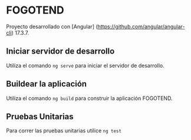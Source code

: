 # FOGOTEND

Proyecto desarrollado con [Angular] (https://github.com/angular/angular-cli) 17.3.7.

## Iniciar servidor de desarrollo

Utiliza el comando `ng serve` para iniciar el servidor de desarrollo.

## Buildear la aplicación

Utiliza el comando `ng build` para construir la aplicación FOGOTEND.

## Pruebas Unitarias

Para correr las pruebas unitarias utilice `ng test`
